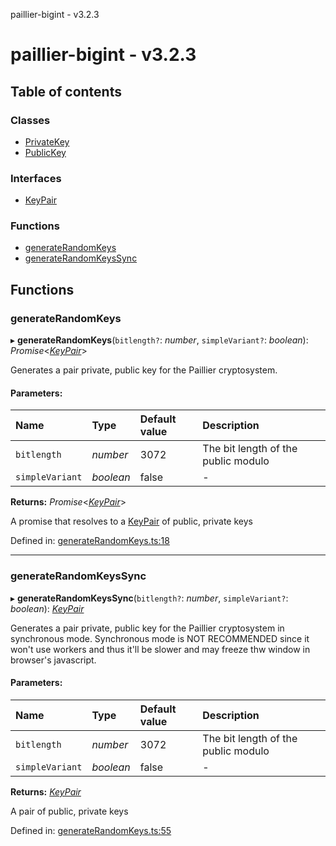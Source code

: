 paillier-bigint - v3.2.3

# paillier-bigint - v3.2.3

## Table of contents

### Classes

- [PrivateKey](classes/privatekey.md)
- [PublicKey](classes/publickey.md)

### Interfaces

- [KeyPair](interfaces/keypair.md)

### Functions

- [generateRandomKeys](API.md#generaterandomkeys)
- [generateRandomKeysSync](API.md#generaterandomkeyssync)

## Functions

### generateRandomKeys

▸ **generateRandomKeys**(`bitlength?`: *number*, `simpleVariant?`: *boolean*): *Promise*<[*KeyPair*](interfaces/keypair.md)\>

Generates a pair private, public key for the Paillier cryptosystem.

#### Parameters:

Name | Type | Default value | Description |
:------ | :------ | :------ | :------ |
`bitlength` | *number* | 3072 | The bit length of the public modulo   |
`simpleVariant` | *boolean* | false | - |

**Returns:** *Promise*<[*KeyPair*](interfaces/keypair.md)\>

A promise that resolves to a [KeyPair](interfaces/keypair.md) of public, private keys

Defined in: [generateRandomKeys.ts:18](https://github.com/juanelas/paillier-bigint/blob/17c7ce4/src/ts/generateRandomKeys.ts#L18)

___

### generateRandomKeysSync

▸ **generateRandomKeysSync**(`bitlength?`: *number*, `simpleVariant?`: *boolean*): [*KeyPair*](interfaces/keypair.md)

Generates a pair private, public key for the Paillier cryptosystem in synchronous mode.
Synchronous mode is NOT RECOMMENDED since it won't use workers and thus it'll be slower and may freeze thw window in browser's javascript.

#### Parameters:

Name | Type | Default value | Description |
:------ | :------ | :------ | :------ |
`bitlength` | *number* | 3072 | The bit length of the public modulo   |
`simpleVariant` | *boolean* | false | - |

**Returns:** [*KeyPair*](interfaces/keypair.md)

A pair of public, private keys

Defined in: [generateRandomKeys.ts:55](https://github.com/juanelas/paillier-bigint/blob/17c7ce4/src/ts/generateRandomKeys.ts#L55)
